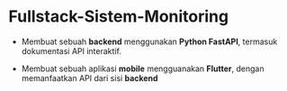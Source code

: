# Fullstack-Sistem-Monitoring

- Membuat sebuah **backend** menggunakan **Python FastAPI**, termasuk dokumentasi API interaktif.

* Membuat sebuah aplikasi **mobile** mengguanakan **Flutter**, dengan memanfaatkan API dari sisi **backend**
